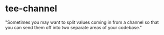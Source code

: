 # tee-channel

"Sometimes you may want to split values coming in from a channel so that you can send them off into two separate areas of your codebase."